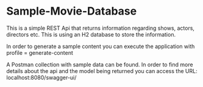 # Sample-Movie-Database

This is a simple REST Api that returns information regarding shows, actors, directors etc. This is using an H2 database to store the information.

In order to generate a sample content you can execute the application with profile = generate-content

A Postman collection with sample data can be found. In order to find more details about the api and the model being returned you can access the URL: localhost:8080/swagger-ui/
